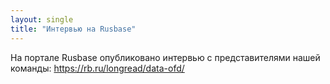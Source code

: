 ```yaml
---
layout: single
title: "Интервью на Rusbase"
---
```


На портале Rusbase опубликовано интервью с представителями нашей команды: https://rb.ru/longread/data-ofd/
